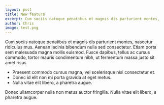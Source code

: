 ```yaml
---
layout: post
title: New feature
excerpt: Cum sociis natoque penatibus et magnis dis parturient montes, nascetur ridiculus mus. Aenean lacinia bibendum nulla sed consectetur.
author: Chris
image: test.png
---
```


Cum sociis natoque penatibus et magnis dis parturient montes, nascetur ridiculus mus. Aenean lacinia bibendum nulla sed consectetur. Etiam porta sem malesuada magna mollis euismod. Fusce dapibus, tellus ac cursus commodo, tortor mauris condimentum nibh, ut fermentum massa justo sit amet risus.

* Praesent commodo cursus magna, vel scelerisque nisl consectetur et.
* Donec id elit non mi porta gravida at eget metus.
* Nulla vitae elit libero, a pharetra augue.

Donec ullamcorper nulla non metus auctor fringilla. Nulla vitae elit libero, a pharetra augue.
